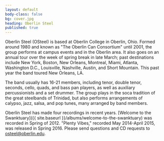 ```yaml
---
layout: default
body-class: false
bg: cover.jpg
heading: Oberlin Steel
published: true
---
```


Oberlin Steel (OSteel) is based at Oberlin College in Oberlin, Ohio. Formed around 1980 and known as "The Oberlin Can Consortium" until 2001, the group performs at campus events and in the Oberlin area. It also goes on an annual tour over the week of spring break in late March; past destinations include New York, Boston, New Orleans, Montreal, Miami, Atlanta, Washington D.C., Louisville, Nashville, Austin, and Short Mountain. This past year the band toured New Orleans, LA.

The band usually has 16-21 members, including tenor, double tenor, seconds, cello, quads, and bass pan players, as well as auxiliary percussionists and a set drummer. The group plays in the soca tradition of the great steelbands of Trinidad, but also performs arrangements of calypso, jazz, salsa, and pop tunes, many arranged by band members.

Oberlin Steel has made four recordings in recent years. [Welcome to the Swanktuary]({{ site.baseurl }}/albums/welcome-to-the-swanktuary) was recorded in Spring of 2012. "Plenty Vibes," recorded May 2014-April 2015, was released in Spring 2016. Please send questions and CD requests to osteel@oberlin.edu.
